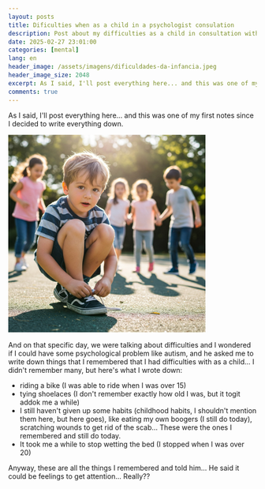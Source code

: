 ```yaml
---
layout: posts
title: Dificulties when as a child in a psychologist consulation
description: Post about my difficulties as a child in consultation with a psychologist
date: 2025-02-27 23:01:00
categories: [mental]
lang: en
header_image: /assets/imagens/dificuldades-da-infancia.jpeg
header_image_size: 2048
excerpt: As I said, I'll post everything here... and this was one of my first notes since I decided to wri...
comments: true
---
```


As I said, I'll post everything here... and this was one of my first notes since I decided to write everything down.

<img alt="Dificulties when as a child" src="/assets/imagens/dificuldades-da-infancia.jpeg" width="400" height="400" >

And on that specific day, we were talking about difficulties and I wondered if I could have some psychological problem like autism, and he asked me to write down things that I remembered that I had difficulties with as a child... I didn't remember many, but here's what I wrote down:

* riding a bike (I was able to ride when I was over 15)
* tying shoelaces (I don't remember exactly how old I was, but it togit addok me a while)
* I still haven't given up some habits (childhood habits, I shouldn't mention them here, but here goes), like eating my own boogers (I still do today), scratching wounds to get rid of the scab... These were the ones I remembered and still do today.
* It took me a while to stop wetting the bed (I stopped when I was over 20)

Anyway, these are all the things I remembered and told him... He said it could be feelings to get attention... Really??